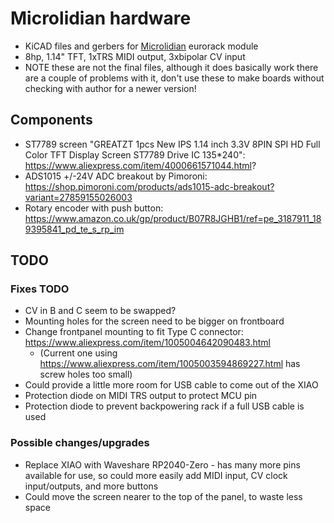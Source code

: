 # Microlidian hardware

- KiCAD files and gerbers for [Microlidian](https://github.com/doctea/Microlidian) eurorack module
- 8hp, 1.14" TFT, 1xTRS MIDI output, 3xbipolar CV input
- NOTE these are not the final files, although it does basically work there are a couple of problems with it, don't use these to make boards without checking with author for a newer version!

## Components

- ST7789 screen "GREATZT 1pcs New IPS 1.14 inch 3.3V 8PIN SPI HD Full Color TFT Display Screen ST7789 Drive IC 135*240": https://www.aliexpress.com/item/4000661571044.html?
- ADS1015 +/-24V ADC breakout by Pimoroni: https://shop.pimoroni.com/products/ads1015-adc-breakout?variant=27859155026003
- Rotary encoder with push button: https://www.amazon.co.uk/gp/product/B07R8JGHB1/ref=pe_3187911_189395841_pd_te_s_rp_im

## TODO

### Fixes TODO

- CV in B and C seem to be swapped?
- Mounting holes for the screen need to be bigger on frontboard
- Change frontpanel mounting to fit Type C connector: https://www.aliexpress.com/item/1005004642090483.html
  - (Current one using https://www.aliexpress.com/item/1005003594869227.html has screw holes too small)
- Could provide a little more room for USB cable to come out of the XIAO
- Protection diode on MIDI TRS output to protect MCU pin
- Protection diode to prevent backpowering rack if a full USB cable is used 

### Possible changes/upgrades

- Replace XIAO with Waveshare RP2040-Zero - has many more pins available for use, so could more easily add MIDI input, CV clock input/outputs, and more buttons
- Could move the screen nearer to the top of the panel, to waste less space
